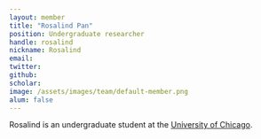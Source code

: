 ```yaml
---
layout: member
title: "Rosalind Pan"
position: Undergraduate researcher
handle: rosalind
nickname: Rosalind
email: 
twitter: 
github: 
scholar: 
image: /assets/images/team/default-member.png
alum: false
---
```

Rosalind is an undergraduate student at the [University of Chicago][2].

[1]: http://biophysics.uchicago.edu
[2]: http://www.uchicago.edu
[3]: http://pritzker.uchicago.edu/
